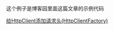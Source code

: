 这个例子是博客园里面这篇文章的示例代码

[给HttpClient添加请求头(HttpClientFactory)](https://www.cnblogs.com/catcher1994/p/11397906.html)
